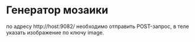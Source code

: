 # Генератор мозаики

по адресу http://host:9082/ необходимо отправить POST-запрос, в теле указать изображение по ключу image.
